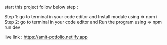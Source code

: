 start this project follow below step :

Step 1:
go to terminal in your code editor and Install module using => npm i
Step 2:
go to terminal in your code editor and Run the program using => npm run dev

live link : https://amit-potfolio.netlify.app
